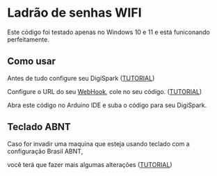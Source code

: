 # Ladrão de senhas WIFI

Este código foi testado apenas no Windows 10 e 11 e está funiconando perfeitamente.

## Como usar
Antes de tudo configure seu DigiSpark ([TUTORIAL](https://embarcados.com.br/instalando-o-attiny85-no-windows/))

Configure o URL do seu [WebHook](https://webhook.site/), cole no seu código. ([TUTORIAL](https://rockcontent.com/br/blog/o-que-e-um-webhook/))

Abra este código no Arduino IDE e suba o código para seu DigiSpark.

## Teclado ABNT
Caso for invadir uma maquina que esteja usando teclado com a configuração Brasil ABNT, 

você terá que fazer mais algumas alterações ([TUTORIAL](https://github.com/lucasbustamante/Digispark_Hacker/tree/master/teclado__abnt))
